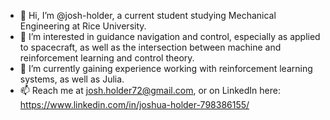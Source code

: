 - 👋 Hi, I’m @josh-holder, a current student studying Mechanical Engineering at Rice University.
- 👀 I’m interested in guidance navigation and control, especially as applied to spacecraft, as well as the intersection between machine and reinforcement learning and control theory.
- 🌱 I’m currently gaining experience working with reinforcement learning systems, as well as Julia.
- 📫 Reach me at josh.holder72@gmail.com, or on LinkedIn here: https://www.linkedin.com/in/joshua-holder-798386155/

<!---
josh-holder/josh-holder is a ✨ special ✨ repository because its `README.md` (this file) appears on your GitHub profile.
You can click the Preview link to take a look at your changes.
--->
